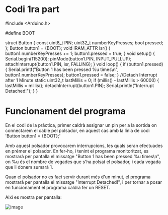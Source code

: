 # Codi 1ra part

#include <Arduino.h>

#define BOOT

struct Button {
const uint8_t PIN;
uint32_t numberKeyPresses;
bool pressed;
};
Button button1 = {BOOT};
void IRAM_ATTR isr() {
button1.numberKeyPresses += 1;
button1.pressed = true;
}
void setup() {
Serial.begin(115200);
pinMode(button1.PIN, INPUT_PULLUP);
attachInterrupt(button1.PIN, isr, FALLING);
}
void loop() {
if (button1.pressed) {
Serial.printf("Button 1 has been pressed %u times\n", button1.numberKeyPresses);
button1.pressed = false;
}
//Detach Interrupt after 1 Minute
static uint32_t lastMillis = 0;
if (millis() - lastMillis > 60000) {
lastMillis = millis();
detachInterrupt(button1.PIN);
Serial.println("Interrupt Detached!");
}
}


# Funcionament del programa

En el codi de la pràctica, primer caldrà assignar un pin per a la sortida on connectarem el cable pel polsador, en aquest cas amb la línia de codi 
'Button button1 = {BOOT};'

Amb aquest polsador provocarem interrupcions, les quals seran efectuades en prémer el polsador. En fer-ho, i tenint el programa monitoritzat, 
es mostrarà per pantalla el missatge "Button 1 has been pressed %u times\n", on %u és el nombre de vegades que s'ha polsat el polsador, i cada vegada 
que li donem sumarà 1.

Quan el polsador no es faci servir durant més d'un minut, el programa mostrarà per pantalla el missatge "Interrupt Detached!", 
i per tornar a posar en funcionament el programa caldrà fer un RESET.

Aixì es mostra per pantalla:

![image](https://user-images.githubusercontent.com/101355262/171416969-b64e2602-d6cd-4941-8680-7934a88d63ac.png)


